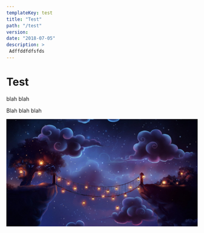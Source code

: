 ```yaml
---
templateKey: test
title: "Test"
path: "/test"
version: 
date: "2018-07-05"
description: >
 Adffddfdfsfds
---
```


# Test
blah blah


Blah blah blah

![HelloTest](./images/hello.jpg)

